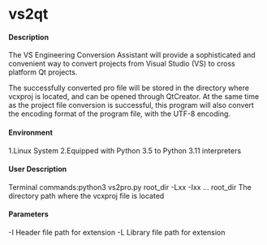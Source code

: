 # vs2qt

#### Description

The VS Engineering Conversion Assistant will provide a sophisticated and convenient way to convert projects from Visual Studio (VS) to cross platform Qt projects.

The successfully converted pro file will be stored in the directory where vcxproj is located, and can be opened through QtCreator. At the same time as the project file conversion is successful, this program will also convert the encoding format of the program file, with the UTF-8 encoding.

#### Environment
1.Linux System
2.Equipped with Python 3.5 to Python 3.11 interpreters

#### User Description

Terminal commands:python3 vs2pro.py root_dir -Lxx -Ixx ...
root_dir	The directory path where the vcxproj file is located

#### Parameters

-I	Header file path for extension
-L	Library file path for extension


